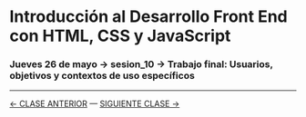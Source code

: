 # Introducción al Desarrollo Front End con HTML, CSS y JavaScript

### Jueves 26 de mayo → sesion_10 → Trabajo final: Usuarios, objetivos y contextos de uso específicos


- - - - - - - 

[← CLASE ANTERIOR](https://github.com/profesorfaco/front-end/tree/main/sesion_09) — [SIGUIENTE CLASE →](https://github.com/profesorfaco/front-end/tree/main/sesion_11)
